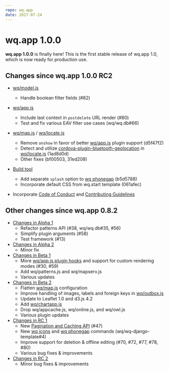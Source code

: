 ```yaml
---
repo: wq.app
date: 2017-07-24
---
```


# wq.app 1.0.0

**wq.app 1.0.0** is finally here!  This is the first stable release of wq.app 1.0, which is now ready for production use. 

## Changes since wq.app 1.0.0 RC2

* [wq/model.js](https://wq.io/docs/model-js)
  * Handle boolean filter fields (#82)
* [wq/app.js](https://wq.io/docs/app-js)
  * Include last context in `postdelete` URL render (#80)
  * Test and fix various EAV filter use cases (wq/wq.db#66)
* [wq/map.js](https://wq.io/docs/map-js) / [wq/locate.js](https://wq.io/docs/locate-js)
  * Remove `onshow` in favor of better [wq/app.js](https://wq.io/docs/app-js) plugin support (d5f47f2)
  * Detect and utilize [cordova-plugin-bluetooth-geolocation](https://github.com/heigeo/cordova-plugin-bluetooth-geolocation) in [wq/locate.js](https://wq.io/docs/locate-js) (1ad8d0d)
  * Other fixes (bf00503, 31ed208)
* [Build tool](https://wq.io/docs/build)
  * Add separate `splash` option to [wq phonegap](https://wq.io/docs/wq-phonegap) (b5d5788)
  * Incorporate default CSS from wq.start template (061afec)

 * Incorporate [Code of Conduct](https://github.com/wq/wq.app/blob/master/CODE_OF_CONDUCT.md) and [Contributing Guidelines](https://github.com/wq/wq.app/blob/master/CONTRIBUTING.md)

##  Other changes since wq.app 0.8.2

* [Changes in Alpha 1](./wq.app-1.0.0a1.md)
  * Refactor patterns API (#38, wq/wq.db#35, #56)
  * Simplify plugin arguments (#58)
  * Test framework (#13)
* [Changes in Alpha 2](./wq.app-1.0.0a2.md)
  * Minor fix
* [Changes in Beta 1](./wq.app-1.0.0b1.md)
  * More [wq/app.js plugin hooks](https://wq.io/docs/app-plugins) and support for custom rendering modes (#30, #59)
  * Add wq/patterns.js and wq/mapserv.js
  * Various updates
* [Changes in Beta 2](./wq.app-1.0.0b2.md)
  * Flatten [wq/map.js](https://wq.io/docs/map-js) configuration
  * Improve handling of images, labels and foreign keys in [wq/outbox.js](https://wq.io/docs/outbox-js)
  * Update to Leaflet 1.0 and d3.js 4.2
  * Add [wq/chartapp.js](https://wq.io/docs/chartapp-js)
  * Drop wq/appcache.js, wq/online.js, and wq/owl.js
  * Various plugin updates
* [Changes in RC 1](./wq.app-1.0.0rc1.md)
  * New [Pagination and Caching API](https://wq.io/docs/pagination-and-caching) (#47)
  * New [wq icons](https://wq.io/docs/wq-icons) and [wq phonegap](https://wq.io/docs/wq-phonegap) commands (wq/wq-django-template#4)
  * Improve support for deletion & offline editing (#70, #72, #77, #78, #80)
  * Various bug fixes & improvements
* [Changes in RC 2](./wq.app-1.0.0rc2.md)
  * Minor bug fixes & improvements